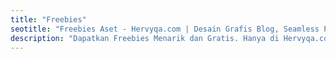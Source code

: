 ```yaml
---
title: "Freebies"
seotitle: "Freebies Aset - Hervyqa.com | Desain Grafis Blog, Seamless Pattern, Ilustrasi, Inkscape, dan GNU/Linux."
description: "Dapatkan Freebies Menarik dan Gratis. Hanya di Hervyqa.com."
---
```

